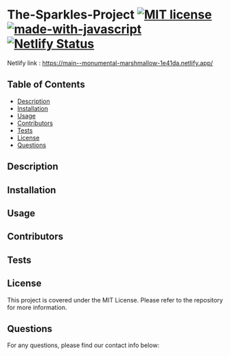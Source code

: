 # The-Sparkles-Project [![MIT license](https://img.shields.io/badge/License-MIT-blue.svg)](https://lbesson.mit-license.org/) [![made-with-javascript](https://img.shields.io/badge/Made%20with-JavaScript-1f425f.svg)](https://www.javascript.com) [![Netlify Status](https://api.netlify.com/api/v1/badges/9b6d36b7-f328-4358-9718-ce18441e563f/deploy-status)](https://app.netlify.com/sites/monumental-marshmallow-1e41da/deploys)

Netlify link : https://main--monumental-marshmallow-1e41da.netlify.app/





## Table of Contents 
 
- [Description](#description) 
- [Installation](#installation) 
- [Usage](#usage) 
- [Contributors](#contributors) 
- [Tests](#tests) 
- [License](#license) 
- [Questions](#questions) 
 
## Description 

 
## Installation 

 
## Usage 

 
## Contributors 

 
## Tests 

 
## License 
This project is covered under the MIT License. Please refer to the repository for more information.
 
## Questions 
For any questions, please find our contact info below: 


